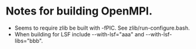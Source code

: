 # Notes for building OpenMPI.

*   Seems to require zlib be built with -fPIC. See zlib/run-configure.bash.
*   When building for LSF include --with-lsf="aaa" and --with-lsf-libs="bbb".
